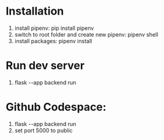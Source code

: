 # Installation

 1. install pipenv: pip install pipenv
 2. switch to root folder and create new pipenv: pipenv shell
 3. install packages: pipenv install

# Run dev server

 1. flask --app backend run

# Github Codespace:
 1. flask --app backend run
 2. set port 5000 to public
